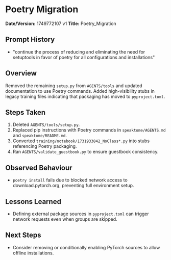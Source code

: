 # Poetry Migration

**Date/Version:** 1749772107 v1
**Title:** Poetry_Migration

## Prompt History
- "continue the process of reducing and eliminating the need for setuptools in favor of poetry for all configurations and installations"

## Overview
Removed the remaining `setup.py` from `AGENTS/tools` and updated documentation to use Poetry commands. Added high-visibility stubs in legacy training files indicating that packaging has moved to `pyproject.toml`.

## Steps Taken
1. Deleted `AGENTS/tools/setup.py`.
2. Replaced pip instructions with Poetry commands in `speaktome/AGENTS.md` and `speaktome/README.md`.
3. Converted `training/notebook/1731933842_NoClass*.py` into stubs referencing Poetry packaging.
4. Ran `AGENTS/validate_guestbook.py` to ensure guestbook consistency.

## Observed Behaviour
- `poetry install` fails due to blocked network access to download.pytorch.org, preventing full environment setup.

## Lessons Learned
- Defining external package sources in `pyproject.toml` can trigger network requests even when groups are skipped.

## Next Steps
- Consider removing or conditionally enabling PyTorch sources to allow offline installations.
